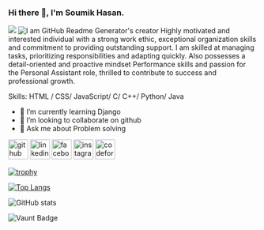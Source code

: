 ### Hi there 👋, I'm Soumik Hasan.
![](https://scontent.fdac14-1.fna.fbcdn.net/v/t39.30808-6/457103790_1948506832259679_2328413890549662365_n.jpg?stp=dst-jpg_s960x960&_nc_cat=107&ccb=1-7&_nc_sid=cc71e4&_nc_eui2=AeEns9im45PoqfUsb1qdDsxs_3U4EQD42jv_dTgRAPjaOxv8DfX51b_uAL32jy1p4oJXxFyhmHVgzwelzILArLJf&_nc_ohc=JSoLVty-g1oQ7kNvgHiaUme&_nc_ht=scontent.fdac14-1.fna&_nc_gid=ATcF8m1le-3gDTjTuKsGUAK&oh=00_AYC0T7SucWoHrGyhj65Zq0VScZkLP73nuQUkLAstHBIQCQ&oe=66E8EF5A)
![I am GitHub Readme Generator's creator](https://scontent.fdac14-1.fna.fbcdn.net/v/t39.30808-6/457103790_1948506832259679_2328413890549662365_n.jpg?_nc_cat=107&ccb=1-7&_nc_sid=cc71e4&_nc_eui2=AeEns9im45PoqfUsb1qdDsxs_3U4EQD42jv_dTgRAPjaOxv8DfX51b_uAL32jy1p4oJXxFyhmHVgzwelzILArLJf&_nc_ohc=IIEbNFkMSxwQ7kNvgFlOKsQ&_nc_ht=scontent.fdac14-1.fna&_nc_gid=AFGU5j9JNwFL3-6ipDroIEI&oh=00_AYA8y23LHXk_IXAlQfgyY47FG5kuxGter15a8T4gnE0_5A&oe=66F37B5A)
Highly motivated and interested individual with a strong work ethic, exceptional organization skills and commitment to providing outstanding support. I am skilled at managing tasks, prioritizing responsibilities and adapting quickly. Also possesses a detail-oriented and proactive mindset Performance skills and passion for the Personal Assistant role, thrilled to contribute to success and professional growth.

Skills: HTML / CSS/ JavaScript/ C/ C++/ Python/ Java

- 🌱 I’m currently learning Django 
- 👯 I’m looking to collaborate on github 
- 💬 Ask me about Problem solving 


[<img src='https://cdn.jsdelivr.net/npm/simple-icons@3.0.1/icons/github.svg' alt='github' height='40'>](https://github.com/Soumik-HasanSMK)  [<img src='https://cdn.jsdelivr.net/npm/simple-icons@3.0.1/icons/linkedin.svg' alt='linkedin' height='40'>](https://www.linkedin.com/in/soumik-hasan-smk/)  [<img src='https://cdn.jsdelivr.net/npm/simple-icons@3.0.1/icons/facebook.svg' alt='facebook' height='40'>](https://www.facebook.com/soumik.hasan.37)  [<img src='https://cdn.jsdelivr.net/npm/simple-icons@3.0.1/icons/instagram.svg' alt='instagram' height='40'>](https://www.instagram.com/soumik_.hasan/)  [<img src='https://cdn.jsdelivr.net/npm/simple-icons@3.0.1/icons/codeforces.svg' alt='codeforces' height='40'>](https://codeforces.com/profile/soumik.hasan)  

[![trophy](https://github-profile-trophy.vercel.app/?username=Soumik-HasanSMK)](https://github.com/ryo-ma/github-profile-trophy)

[![Top Langs](https://github-readme-stats.vercel.app/api/top-langs/?username=Soumik-HasanSMK)](https://github.com/anuraghazra/github-readme-stats)

![GitHub stats](https://github-readme-stats.vercel.app/api?username=Soumik-HasanSMK&show_icons=true&count_private=true)  

![Vaunt Badge](https://api.vaunt.dev/v1/github/entities/Soumik-HasanSMK/contributions?format=svg&private=true)  

